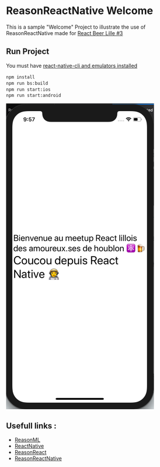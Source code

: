 # ReasonReactNative Welcome

This is a sample "Welcome" Project to illustrate the use of ReasonReactNative made for [React Beer Lille #3](https://www.slideshare.net/ThomasHaessle/reasonable-react-with-beers)

## Run Project

You must have [react-native-cli and emulators installed](https://facebook.github.io/react-native/docs/getting-started)

```sh
npm install
npm run bs:build
npm run start:ios
npm run start:android
```

![ios samble](ios.png)

## Usefull links :

- [ReasonML](https://reasonml.github.io/)
- [ReactNative](https://facebook.github.io/react-native/)
- [ReasonReact](https://reasonml.github.io/reason-react/)
- [ReasonReactNative](https://reasonml-community.github.io/reason-react-native/)
